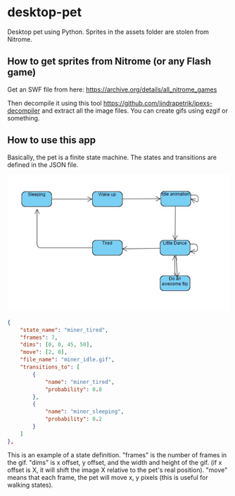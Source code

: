 # desktop-pet

Desktop pet using Python. Sprites in the assets folder are stolen from Nitrome.

## How to get sprites from Nitrome (or any Flash game)

Get an SWF file from here:
https://archive.org/details/all_nitrome_games

Then decompile it using this tool
https://github.com/jindrapetrik/jpexs-decompiler
and extract all the image files. You can create gifs using ezgif or something.

## How to use this app

Basically, the pet is a finite state machine. The states and transitions are defined in the JSON file.

![FSM Diagram](fsm.jpg)

```json
{
    "state_name": "miner_tired",
    "frames": 7,
    "dims": [0, 0, 45, 50],
    "move": [2, 0],
    "file_name": "miner_idle.gif",
    "transitions_to": [
        {
            "name": "miner_tired",
            "probability": 0.8
        },
        {
            "name": "miner_sleeping",
            "probability": 0.2
        }
    ]
},
```

This is an example of a state definition.
"frames" is the number of frames in the gif.
"dims" is x offset, y offset, and the width and height of the gif. (if x offset is X, it will shift the image X relative to the pet's real position).
"move" means that each frame, the pet will move x, y pixels (this is useful for walking states).
